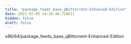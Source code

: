 ```yaml
---
title: "package_feeds_base_qBittorrent-Enhanced-Edition"
date: 2021-05-05 14:26:40.720611
hidden: false
draft: false
---
```


x86/64/package_feeds_base_qBittorrent-Enhanced-Edition

